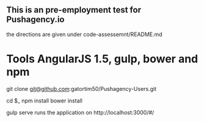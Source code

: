 ## This is an pre-employment test for Pushagency.io

the directions are given under code-assessemnt/README.md

# Tools AngularJS 1.5, gulp, bower and npm

git clone git@github.com:gatortim50/Pushagency-Users.git

cd $_
npm install
bower install

gulp serve 
runs the application on http://localhost:3000/#/
